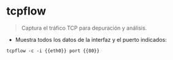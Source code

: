 # tcpflow

> Captura el tráfico TCP para depuración y análisis.

- Muestra todos los datos de la interfaz y el puerto indicados:

`tcpflow -c -i {{eth0}} port {{80}}`
